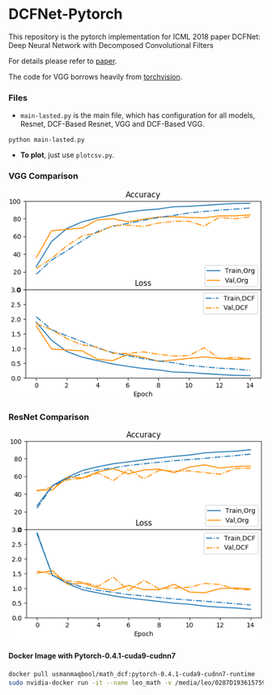 DCFNet-Pytorch
============================
This repository is the pytorch implementation for ICML 2018 paper DCFNet: Deep Neural Network with Decomposed Convolutional Filters

For details please refer to [paper](https://arxiv.org/pdf/1802.04145.pdf).

The code for VGG borrows heavily from [torchvision](https://pytorch.org/docs/stable/torchvision/index.html).

### Files
* `main-lasted.py` is the main file, which has configuration for all models, Resnet, DCF-Based Resnet, VGG and DCF-Based VGG.
```
python main-lasted.py
```
* **To plot**, just use `plotcsv.py`.

### VGG Comparison
![VGG Comparison](vgg.vgg16_bn_256_0.1_0.9_0.003_0.0001join.png)

### ResNet Comparison
![ResNet Comparison](resnet.resnet18_256_0.1_0.9_0.003_0.001join.png)
#### Docker Image with Pytorch-0.4.1-cuda9-cudnn7

```sh
docker pull usmanmaqbool/math_dcf:pytorch-0.4.1-cuda9-cudnn7-runtime
sudo nvidia-docker run -it --name leo_math -v /media/leo/0287D1936157598A/docker_ws/docker_ws:/app -e DISPLAY=$DISPLAY -v /tmp/.X11-unix/:/tmp/.X11-unix/ usmanmaqbool/math_dcf:pytorch-0.4.1-cuda9-cudnn7-runtime /bin/bash
```
